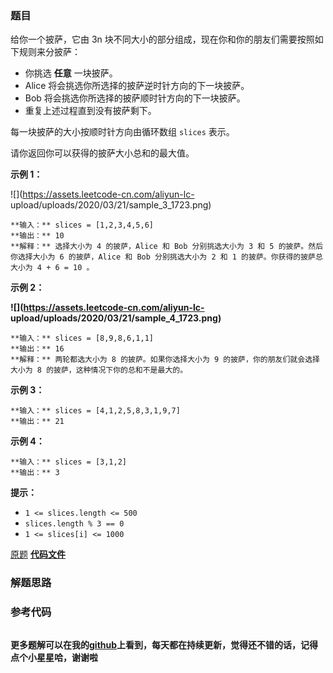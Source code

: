 ### 题目
给你一个披萨，它由 3n 块不同大小的部分组成，现在你和你的朋友们需要按照如下规则来分披萨：

  * 你挑选 **任意**  一块披萨。
  * Alice 将会挑选你所选择的披萨逆时针方向的下一块披萨。
  * Bob 将会挑选你所选择的披萨顺时针方向的下一块披萨。
  * 重复上述过程直到没有披萨剩下。

每一块披萨的大小按顺时针方向由循环数组 `slices` 表示。

请你返回你可以获得的披萨大小总和的最大值。



**示例 1：**

![](https://assets.leetcode-cn.com/aliyun-lc-
upload/uploads/2020/03/21/sample_3_1723.png)

    
    
    **输入：** slices = [1,2,3,4,5,6]
    **输出：** 10
    **解释：** 选择大小为 4 的披萨，Alice 和 Bob 分别挑选大小为 3 和 5 的披萨。然后你选择大小为 6 的披萨，Alice 和 Bob 分别挑选大小为 2 和 1 的披萨。你获得的披萨总大小为 4 + 6 = 10 。
    

**示例 2：**

**![](https://assets.leetcode-cn.com/aliyun-lc-
upload/uploads/2020/03/21/sample_4_1723.png)**

    
    
    **输入：** slices = [8,9,8,6,1,1]
    **输出：** 16
    **解释：** 两轮都选大小为 8 的披萨。如果你选择大小为 9 的披萨，你的朋友们就会选择大小为 8 的披萨，这种情况下你的总和不是最大的。
    

**示例 3：**

    
    
    **输入：** slices = [4,1,2,5,8,3,1,9,7]
    **输出：** 21
    

**示例 4：**

    
    
    **输入：** slices = [3,1,2]
    **输出：** 3
    



**提示：**

  * `1 <= slices.length <= 500`
  * `slices.length % 3 == 0`
  * `1 <= slices[i] <= 1000`

[原题](https://leetcode-cn.com/problems/pizza-with-3n-slices/)    **[代码文件]()**


### 解题思路




### 参考代码

```go


```




**更多题解可以在我的[github](https://github.com/LZH139/leetcode_Go)上看到，每天都在持续更新，觉得还不错的话，记得点个小星星哈，谢谢啦**
